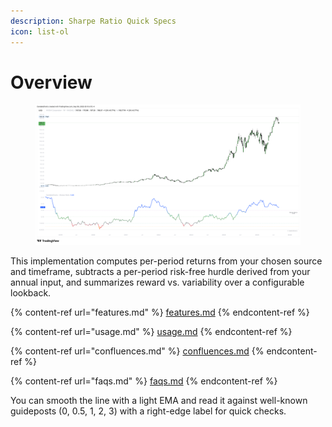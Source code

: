 ```yaml
---
description: Sharpe Ratio Quick Specs
icon: list-ol
---
```


# Overview

<figure><img src="../../.gitbook/assets/docs-sharpe-ratio-001.png" alt=""><figcaption></figcaption></figure>

This implementation computes per-period returns from your chosen source and timeframe, subtracts a per-period risk-free hurdle derived from your annual input, and summarizes reward vs. variability over a configurable lookback.&#x20;

{% content-ref url="features.md" %}
[features.md](features.md)
{% endcontent-ref %}

{% content-ref url="usage.md" %}
[usage.md](usage.md)
{% endcontent-ref %}

{% content-ref url="confluences.md" %}
[confluences.md](confluences.md)
{% endcontent-ref %}

{% content-ref url="faqs.md" %}
[faqs.md](faqs.md)
{% endcontent-ref %}

You can smooth the line with a light EMA and read it against well-known guideposts (0, 0.5, 1, 2, 3) with a right-edge label for quick checks.
